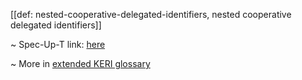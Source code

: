 [[def: nested-cooperative-delegated-identifiers, nested cooperative delegated identifiers]]

~ Spec-Up-T link: <a href='https://weboftrust.github.io/WOT-terms/docs/glossary/nested-cooperative-delegated-identifiers'>here</a>

~ More in <a href="https://weboftrust.github.io/WOT-terms/docs/glossary/nested-cooperative-delegated-identifiers">extended KERI glossary</a>
